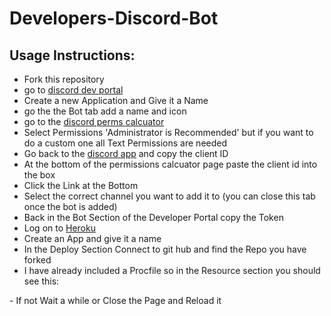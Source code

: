 # Developers-Discord-Bot
## Usage Instructions:
- Fork this repository
- go to [discord dev portal](https://discordapp.com/developers/applications)
- Create a new Application and Give it a Name
- go the the Bot tab add a name and icon
- go to the [discord perms calcuator](https://discordapi.com/permissions.html)
- Select Permissions 'Administrator is Recommended' but if you want to do a custom one all Text Permissions are needed
- Go back to the [discord app](https://discordapp.com/developers/applications/) and copy the client ID
- At the bottom of the permissions calcuator page paste the client id into the box
- Click the Link at the Bottom
- Select the correct channel you want to add it to (you can close this tab once the bot is added)
- Back in the Bot Section of the Developer Portal copy the Token
- Log on to [Heroku](https://dashboard.heroku.com/)
- Create an App and give it a name
- In the Deploy Section Connect to git hub and find the Repo you have forked
- I have already included a Procfile so in the Resource section you should see this:
<blockquote class="imgur-embed-pub" lang="en" data-id="a/uKYVy3Y"><a href="//imgur.com/a/uKYVy3Y"></a></blockquote>
- If not Wait a while or Close the Page and Reload it

